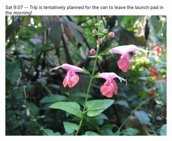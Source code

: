 Sat 9:07 -- Trip is tentatively planned for the van to leave the launch pad in the morning!
![](images/15161189-9AEE-4A55-A4A5-AE329B3EDE20.jpeg)
